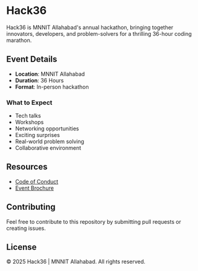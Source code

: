 # Hack36

Hack36 is MNNIT Allahabad's annual hackathon, bringing together innovators, developers, and problem-solvers for a thrilling 36-hour coding marathon.

## Event Details

* **Location**: MNNIT Allahabad
* **Duration**: 36 Hours
* **Format**: In-person hackathon

### What to Expect
* Tech talks
* Workshops
* Networking opportunities
* Exciting surprises
* Real-world problem solving
* Collaborative environment

## Resources

* [Code of Conduct](Code_Of_Conduct.pdf)
* [Event Brochure](Hack36_Brochure.pdf)

## Contributing

Feel free to contribute to this repository by submitting pull requests or creating issues.

## License

© 2025 Hack36 | MNNIT Allahabad. All rights reserved.
